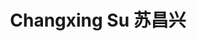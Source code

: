 ---
layout: page
title: Changxing Su 苏昌兴
description: Master's Student<br />硕士研究生<br />&nbsp;
img: /assets/avatar/changxing-jbl.jpg
email: 12233060@mail.sustech.edu.cn
bio: >
    They are too lazy to leave anything here.
bio_cn: >
    这个人很懒，什么也没留下。
importance: 32
category: student
---